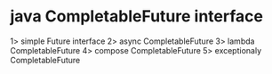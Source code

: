 # java  CompletableFuture interface

1> simple Future interface
2> async CompletableFuture
3> lambda CompletableFuture
4> compose CompletableFuture
5> exceptionaly CompletableFuture
